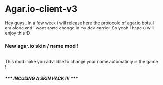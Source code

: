 # Agar.io-client-v3
Hey guys.. In a few week i will release here the protocole of agar.io bots. 
I am alone and i want some change in my dev carrier. 
So yeah i hope u will enjoy this :D

<h3> New agar.io skin / name mod !</h3>
<br> This mod make you advalible to change your name automaticly in the game !
<h5> *** INCUDING A SKIN HACK !!! *** </h5>
